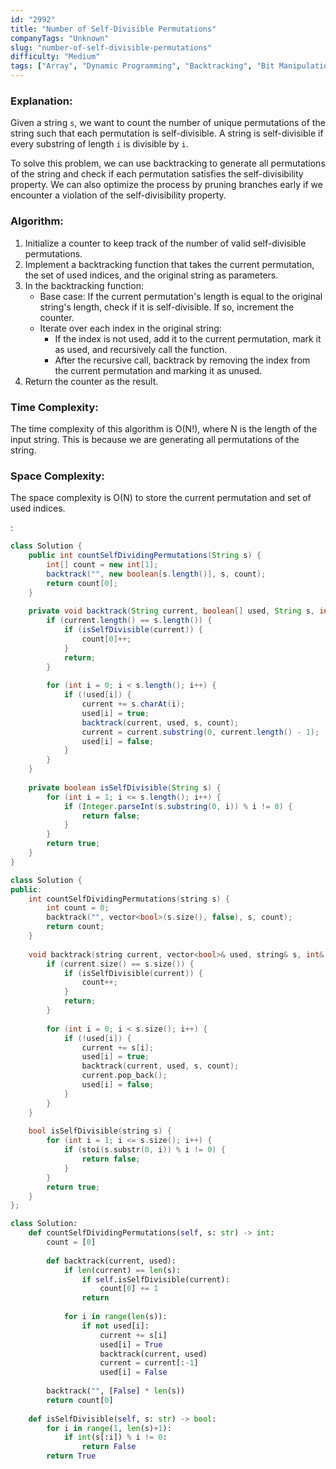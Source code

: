 ```yaml
---
id: "2992"
title: "Number of Self-Divisible Permutations"
companyTags: "Unknown"
slug: "number-of-self-divisible-permutations"
difficulty: "Medium"
tags: ["Array", "Dynamic Programming", "Backtracking", "Bit Manipulation", "Bitmask"]
---
```


### Explanation:

Given a string `s`, we want to count the number of unique permutations of the string such that each permutation is self-divisible. A string is self-divisible if every substring of length `i` is divisible by `i`. 

To solve this problem, we can use backtracking to generate all permutations of the string and check if each permutation satisfies the self-divisibility property. We can also optimize the process by pruning branches early if we encounter a violation of the self-divisibility property.

### Algorithm:
1. Initialize a counter to keep track of the number of valid self-divisible permutations.
2. Implement a backtracking function that takes the current permutation, the set of used indices, and the original string as parameters.
3. In the backtracking function:
   - Base case: If the current permutation's length is equal to the original string's length, check if it is self-divisible. If so, increment the counter.
   - Iterate over each index in the original string:
     - If the index is not used, add it to the current permutation, mark it as used, and recursively call the function.
     - After the recursive call, backtrack by removing the index from the current permutation and marking it as unused.
4. Return the counter as the result.

### Time Complexity:
The time complexity of this algorithm is O(N!), where N is the length of the input string. This is because we are generating all permutations of the string.

### Space Complexity:
The space complexity is O(N) to store the current permutation and set of used indices.

:

```java
class Solution {
    public int countSelfDividingPermutations(String s) {
        int[] count = new int[1];
        backtrack("", new boolean[s.length()], s, count);
        return count[0];
    }
    
    private void backtrack(String current, boolean[] used, String s, int[] count) {
        if (current.length() == s.length()) {
            if (isSelfDivisible(current)) {
                count[0]++;
            }
            return;
        }
        
        for (int i = 0; i < s.length(); i++) {
            if (!used[i]) {
                current += s.charAt(i);
                used[i] = true;
                backtrack(current, used, s, count);
                current = current.substring(0, current.length() - 1);
                used[i] = false;
            }
        }
    }
    
    private boolean isSelfDivisible(String s) {
        for (int i = 1; i <= s.length(); i++) {
            if (Integer.parseInt(s.substring(0, i)) % i != 0) {
                return false;
            }
        }
        return true;
    }
}
```

```cpp
class Solution {
public:
    int countSelfDividingPermutations(string s) {
        int count = 0;
        backtrack("", vector<bool>(s.size(), false), s, count);
        return count;
    }
    
    void backtrack(string current, vector<bool>& used, string& s, int& count) {
        if (current.size() == s.size()) {
            if (isSelfDivisible(current)) {
                count++;
            }
            return;
        }
        
        for (int i = 0; i < s.size(); i++) {
            if (!used[i]) {
                current += s[i];
                used[i] = true;
                backtrack(current, used, s, count);
                current.pop_back();
                used[i] = false;
            }
        }
    }
    
    bool isSelfDivisible(string s) {
        for (int i = 1; i <= s.size(); i++) {
            if (stoi(s.substr(0, i)) % i != 0) {
                return false;
            }
        }
        return true;
    }
};
```

```python
class Solution:
    def countSelfDividingPermutations(self, s: str) -> int:
        count = [0]
        
        def backtrack(current, used):
            if len(current) == len(s):
                if self.isSelfDivisible(current):
                    count[0] += 1
                return
            
            for i in range(len(s)):
                if not used[i]:
                    current += s[i]
                    used[i] = True
                    backtrack(current, used)
                    current = current[:-1]
                    used[i] = False
        
        backtrack("", [False] * len(s))
        return count[0]
    
    def isSelfDivisible(self, s: str) -> bool:
        for i in range(1, len(s)+1):
            if int(s[:i]) % i != 0:
                return False
        return True
```